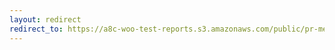 ```yaml
---
layout: redirect
redirect_to: https://a8c-woo-test-reports.s3.amazonaws.com/public/pr-merge/40317/e2e/index.html
---
```

